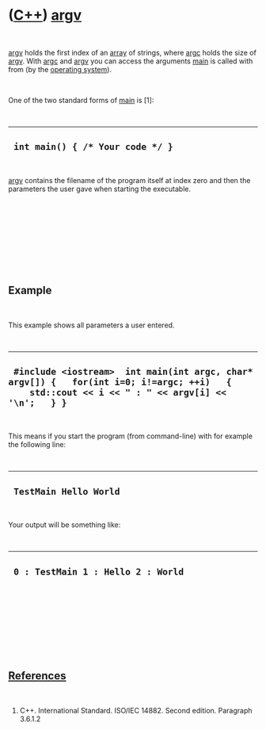 



 

 

 

 

 

([C++](Cpp.htm)) [argv](CppArgv.htm)
====================================

 

[argv](CppArgv.htm) holds the first index of an [array](CppArray.htm) of
strings, where [argc](CppArgc.htm) holds the size of
[argv](CppArgv.htm). With [argc](CppArgc.htm) and [argv](CppArgv.htm)
you can access the arguments [main](CppMain.htm) is called with from (by
the [operating system](CppOs.htm)).

 

One of the two standard forms of [main](CppMain.htm) is \[1\]:

 

  -----------------------------------
  ` int main() { /* Your code */ }`
  -----------------------------------

 

[argv](CppArgv.htm) contains the filename of the program itself at index
zero and then the parameters the user gave when starting the executable.

 

 

 

 

 

Example
-------

 

This example shows all parameters a user entered.

 

  ---------------------------------------------------------------------------------------------------------------------------------------------------
  ` #include <iostream>  int main(int argc, char* argv[]) {   for(int i=0; i!=argc; ++i)   {     std::cout << i << " : " << argv[i] << '\n';   } }`
  ---------------------------------------------------------------------------------------------------------------------------------------------------

 

This means if you start the program (from command-line) with for example
the following line:

 

  -------------------------
  ` TestMain Hello World`
  -------------------------

 

Your output will be something like:

 

  -------------------------------------
  ` 0 : TestMain 1 : Hello 2 : World`
  -------------------------------------

 

 

 

 

 

[References](CppReferences.htm)
-------------------------------

 

1.  C++. International Standard. ISO/IEC 14882. Second edition.
    Paragraph 3.6.1.2

 

 

 

 

 





 



